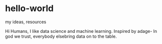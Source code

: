 # hello-world
my ideas, resources

Hi Humans,
I like data science and machine learning. Inspired by adage- In god we trust,  everybody elsebring data on to the table.
